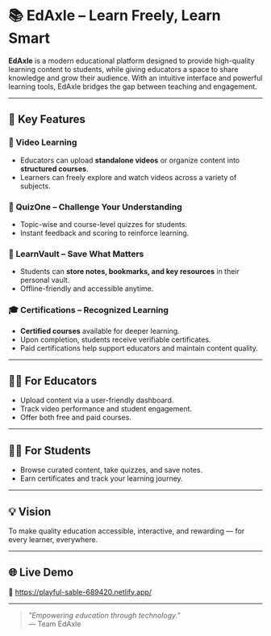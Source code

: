 # 📚 EdAxle – Learn Freely, Learn Smart

**EdAxle** is a modern educational platform designed to provide high-quality learning content to students, while giving educators a space to share knowledge and grow their audience. With an intuitive interface and powerful learning tools, EdAxle bridges the gap between teaching and engagement.

---

## 🚀 Key Features

### 🎥 Video Learning
- Educators can upload **standalone videos** or organize content into **structured courses**.
- Learners can freely explore and watch videos across a variety of subjects.

### 🧠 QuizOne – Challenge Your Understanding
- Topic-wise and course-level quizzes for students.
- Instant feedback and scoring to reinforce learning.

### 📘 LearnVault – Save What Matters
- Students can **store notes, bookmarks, and key resources** in their personal vault.
- Offline-friendly and accessible anytime.

### 🎓 Certifications – Recognized Learning
- **Certified courses** available for deeper learning.
- Upon completion, students receive verifiable certificates.
- Paid certifications help support educators and maintain content quality.

---

## 🧑‍🏫 For Educators
- Upload content via a user-friendly dashboard.
- Track video performance and student engagement.
- Offer both free and paid courses.

---

## 👨‍🎓 For Students
- Browse curated content, take quizzes, and save notes.
- Earn certificates and track your learning journey.

---

## 💡 Vision
To make quality education accessible, interactive, and rewarding — for every learner, everywhere.

---



## 🌐 Live Demo
🔗 https://playful-sable-689420.netlify.app/

---

> _"Empowering education through technology."_  
> — Team EdAxle
